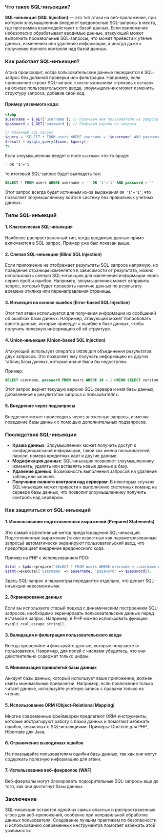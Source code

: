### Что такое SQL-инъекция?

**SQL-инъекция (SQL Injection)** — это тип атаки на веб-приложение, при котором злоумышленник внедряет вредоносные SQL-запросы в места, где программа взаимодействует с базой данных. Если приложение небезопасно обрабатывает вводимые данные, атакующий может выполнить произвольные SQL-запросы, что может привести к утечке данных, изменению или удалению информации, а иногда даже к получению полного контроля над базой данных.

### Как работает SQL-инъекция?

Атака происходит, когда пользовательские данные передаются в SQL-запрос без должной проверки или фильтрации. Например, если приложение строит SQL-запрос с использованием строковых вставок на основе пользовательского ввода, злоумышленник может изменить структуру запроса, добавив свой код.

#### Пример уязвимого кода:
```php
<?php
$username = $_GET['username']; // Получаем имя пользователя из запроса
$password = $_GET['password']; // Получаем пароль из запроса

// Уязвимый SQL-запрос
$query = "SELECT * FROM users WHERE username = '$username' AND password = '$password'";
$result = mysqli_query($conn, $query);
?>
```

Если злоумышленник введет в поле `username` что-то вроде:

```
' OR '1'='1
```

то итоговый SQL-запрос будет выглядеть так:

```sql
SELECT * FROM users WHERE username = '' OR '1'='1' AND password = ''
```

Этот запрос всегда будет истинным из-за выражения `OR '1'='1'`, что позволяет злоумышленнику войти в систему без правильных учетных данных.

### Типы SQL-инъекций

#### 1. **Классическая SQL-инъекция**
Наиболее распространенный тип, когда вводимые данные прямо включаются в SQL-запрос. Пример уже был показан выше.

#### 2. **Слепая SQL-инъекция (Blind SQL Injection)**
Если приложение не отображает результаты SQL-запроса напрямую, но поведение страницы изменяется в зависимости от результата, можно использовать слепую SQL-инъекцию для извлечения информации через серию проб и ошибок. Например, злоумышленник может отправить запрос, который будет проверять наличие данных по результату времени отклика или перенаправления страницы.

#### 3. **Инъекция на основе ошибок (Error-based SQL Injection)**
Этот тип атаки используется для получения информации из сообщений об ошибках базы данных. Например, атакующий может попробовать ввести данные, которые приведут к ошибке в базе данных, чтобы получить полезную информацию об её структуре.

#### 4. **Union-инъекция (Union-based SQL Injection)**
Атакующий использует оператор `UNION` для объединения результатов двух запросов. Это позволяет ему получать информацию из других таблиц базы данных, которые иначе были бы недоступны.

Пример:
```sql
SELECT username, password FROM users WHERE id = 1 UNION SELECT version(), database();
```
Этот запрос вернет текущую версию SQL-сервера и имя базы данных, добавленное к результатам запроса о пользователях.

#### 5. **Внедрение через подзапросы**
Внедрение может происходить через вложенные запросы, изменяя поведение базы данных с помощью дополнительных подзапросов.

### Последствия SQL-инъекции

- **Кража данных**: Злоумышленник может получить доступ к конфиденциальной информации, такой как имена пользователей, пароли, номера кредитных карт и другие данные.
- **Модификация данных**: SQL-инъекция позволяет злоумышленнику изменять, удалять или вставлять новые данные в базу.
- **Удаление данных**: Возможность выполнения запросов на удаление таблиц или записей.
- **Получение полного контроля над сервером**: В некоторых случаях SQL-инъекция может привести к выполнению системных команд на сервере базы данных, что позволит злоумышленнику получить контроль над сервером.

### Как защититься от SQL-инъекций

#### 1. **Использование подготовленных выражений (Prepared Statements)**
Это самый эффективный метод предотвращения SQL-инъекций. Подготовленные выражения (также известные как параметризованные запросы) автоматически экранируют пользовательский ввод, что предотвращает внедрение вредоносного кода.

Пример на PHP с использованием PDO:
```php
$stmt = $pdo->prepare('SELECT * FROM users WHERE username = :username AND password = :password');
$stmt->execute(['username' => $username, 'password' => $password]);
```

Здесь SQL-запрос и параметры передаются отдельно, что делает SQL-инъекции невозможными.

#### 2. **Экранирование данных**
Если вы используете старый подход с динамическим построением SQL-запросов, необходимо экранировать пользовательские данные перед вставкой в запрос. Например, в PHP можно использовать функцию `mysqli_real_escape_string()`.

#### 3. **Валидация и фильтрация пользовательского ввода**
Всегда проверяйте и фильтруйте данные, которые получаете от пользователя. Например, для полей с числами убедитесь, что они действительно содержат только цифры.

#### 4. **Минимизация привилегий базы данных**
Аккаунт базы данных, который использует ваше приложение, должен иметь минимальные привилегии. Например, если приложение только читает данные, используйте учетную запись с правами только на чтение.

#### 5. **Использование ORM (Object-Relational Mapping)**
Многие современные фреймворки предлагают ORM-инструменты, которые абстрагируют работу с базой данных и помогают избежать ошибок, связанных с SQL-инъекциями. Примеры: Doctrine для PHP, Hibernate для Java.

#### 6. **Ограничение выводимых ошибок**
Не показывайте пользователям ошибки базы данных, так как они могут содержать полезную информацию для атаки.

#### 7. **Использование веб-фаерволов (WAF)**
Веб-фаерволы могут блокировать подозрительные SQL-запросы еще до того, как они достигнут базы данных.

### Заключение

SQL-инъекции остаются одной из самых опасных и распространенных угроз для веб-приложений, особенно при неправильной обработке данных пользователя. Следование лучшим практикам по безопасности и использованию современных инструментов помогает избежать этой уязвимости.